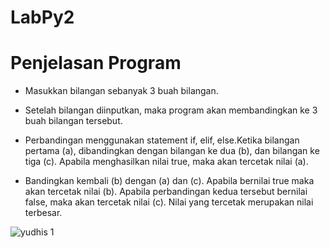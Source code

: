 # LabPy2
# Penjelasan Program
* Masukkan bilangan sebanyak 3 buah bilangan.

* Setelah bilangan diinputkan, maka program akan membandingkan ke 3 buah bilangan tersebut.
* Perbandingan menggunakan statement if, elif, else.Ketika bilangan pertama (a), dibandingkan dengan bilangan ke dua (b), dan
bilangan ke tiga (c). Apabila menghasilkan nilai true, maka akan tercetak nilai (a).

* Bandingkan kembali (b) dengan (a) dan (c). Apabila bernilai true maka akan tercetak nilai (b).
Apabila perbandingan kedua tersebut bernilai false, maka akan tercetak nilai (c). Nilai yang tercetak merupakan nilai terbesar.

![yudhis 1](https://user-images.githubusercontent.com/57041365/68764974-4c90df80-064e-11ea-8dac-f7c224c8fb3f.png)


